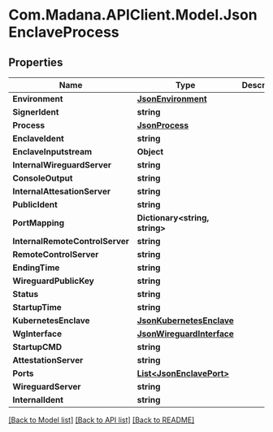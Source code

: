 
# Com.Madana.APIClient.Model.JsonEnclaveProcess

## Properties

Name | Type | Description | Notes
------------ | ------------- | ------------- | -------------
**Environment** | [**JsonEnvironment**](JsonEnvironment.md) |  | [optional] 
**SignerIdent** | **string** |  | [optional] 
**Process** | [**JsonProcess**](JsonProcess.md) |  | [optional] 
**EnclaveIdent** | **string** |  | [optional] 
**EnclaveInputstream** | **Object** |  | [optional] 
**InternalWireguardServer** | **string** |  | [optional] 
**ConsoleOutput** | **string** |  | [optional] 
**InternalAttesationServer** | **string** |  | [optional] 
**PublicIdent** | **string** |  | [optional] 
**PortMapping** | **Dictionary&lt;string, string&gt;** |  | [optional] 
**InternalRemoteControlServer** | **string** |  | [optional] 
**RemoteControlServer** | **string** |  | [optional] 
**EndingTime** | **string** |  | [optional] 
**WireguardPublicKey** | **string** |  | [optional] 
**Status** | **string** |  | [optional] 
**StartupTime** | **string** |  | [optional] 
**KubernetesEnclave** | [**JsonKubernetesEnclave**](JsonKubernetesEnclave.md) |  | [optional] 
**WgInterface** | [**JsonWireguardInterface**](JsonWireguardInterface.md) |  | [optional] 
**StartupCMD** | **string** |  | [optional] 
**AttestationServer** | **string** |  | [optional] 
**Ports** | [**List&lt;JsonEnclavePort&gt;**](JsonEnclavePort.md) |  | [optional] 
**WireguardServer** | **string** |  | [optional] 
**InternalIdent** | **string** |  | [optional] 

[[Back to Model list]](../README.md#documentation-for-models)
[[Back to API list]](../README.md#documentation-for-api-endpoints)
[[Back to README]](../README.md)

